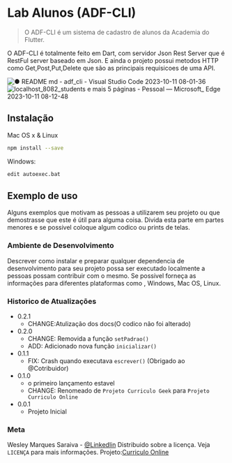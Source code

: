 # Lab Alunos (ADF-CLI)

> O ADF-CLI é um sistema de cadastro de alunos da Academia do Flutter.

O ADF-CLI é totalmente feito em Dart, com servidor Json Rest Server que é RestFul server baseado em Json. E ainda o projeto possui metodos HTTP como Get,Post,Put,Delete que são as principais requisicoes de uma API.


![● README md - adf_cli - Visual Studio Code 2023-10-11 08-01-36](https://github.com/wesley-saraiva/ADF-CLI/assets/77674649/ebfcfe92-19ba-436e-b2de-790cd5ff2309)
![localhost_8082_students e mais 5 páginas - Pessoal — Microsoft_ Edge 2023-10-11 08-12-48](https://github.com/wesley-saraiva/ADF-CLI/assets/77674649/a6e0b726-f15a-4449-9920-6901886ded06)

## Instalação

Mac OS x & Linux

```sh
npm install --save
```

Windows:

```sh
edit autoexec.bat
```

## Exemplo de uso

Alguns exemplos que motivam as pessoas a utilizarem seu projeto ou que demostrasse que este é útil para alguma coisa. Divida esta parte em partes menores e se possivel coloque algum codico ou prints de telas.

### Ambiente de Desenvolvimento

Descrever como instalar e preparar qualquer dependencia de desenvolvimento para seu projeto possa ser executado localmente a pessoas possam contribuir com o mesmo. Se possivel forneça as informações para diferentes plataformas como , Windows, Mac OS, Linux.

### Historico de Atualizações

- 0.2.1
  - CHANGE:Atulização dos docs(O codico não foi alterado)
- 0.2.0
  - CHANGE: Removida a função `setPadrao()`
  - ADD: Adicionado nova função `inicializar()`
- 0.1.1
  - FIX: Crash quando executava `escrever()` (Obrigado ao @Cotribuidor)
- 0.1.0
  - o primeiro lançamento estavel
  - CHANGE: Renomeado de `Projeto Curriculo Geek` para
    `Projeto Curriculo Online`
- 0.0.1
  - Projeto Inicial

### Meta

Wesley Marques Saraiva - [@Linkedlin](https://www.linkedin.com/in/wesley-marques-saraiva/)
Distribuido sobre a licença. Veja `LICENÇA` para mais informações.
Projeto:[Curriculo Online](https://wesley-saraiva.github.io/#home)
